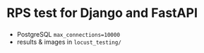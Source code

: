 # RPS test for Django and FastAPI

### 
- PostgreSQL `max_connections=10000`
- results & images in `locust_testing/`
